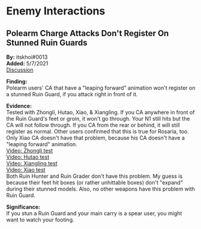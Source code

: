 # Enemy Interactions

## Polearm Charge Attacks Don't Register On Stunned Ruin Guards

**By:** itskhoi\#0013  
**Added:** 5/7/2021  
[Discussion](https://tickettool.xyz/direct?url=https://cdn.discordapp.com/attachments/839754434870509598/840070100143964170/transcript-polearm-ca-doesnt-register-on-stunned-ruin-guard.html)

**Finding:**  
Polearm users' CA that have a "leaping forward" animation won't register on a stunned Ruin Guard, if you attack right in front of it.

**Evidence:**  
Tested with Zhongli, Hutao, Xiao, & Xiangling. If you CA anywhere in front of the Ruin Guard's feet or groin, it won't go through. Your N1 still hits but the CA will not follow through. If you CA from the rear or behind, it will still register as normal. Other users confirmed that this is true for Rosaria, too. Only Xiao CA doesn't have that problem, because his CA doesn't have a "leaping forward" animation.  
[Video: Zhongli test](https://youtu.be/guOlE1tITGw)  
[Video: Hutao test](https://youtu.be/5y6GCZar_2g)  
[Video: Xiangling test](https://youtu.be/4t29Fbmeyzw)  
[Video: Xiao test](https://youtu.be/6_2f7NHHZyM)  
Both Ruin Hunter and Ruin Grader don't have this problem. My guess is because their feet hit boxes (or rather unhittable boxes) don't "expand" during their stunned models. Also, no other weapons have this problem with Ruin Guard. 

**Significance:**  
If you stun a Ruin Guard and your main carry is a spear user, you might want to watch your footing.
